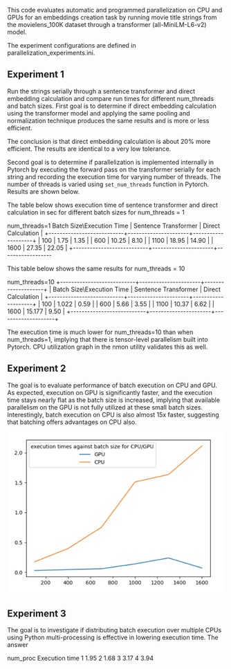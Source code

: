This code evaluates automatic and programmed parallelization on CPU and GPUs for an embeddings creation task by running movie title strings from the movielens_100K dataset through a transformer (all-MiniLM-L6-v2) model.

The experiment configurations are defined in parallelization_experiments.ini.

## Experiment 1
 Run the strings serially through a sentence transformer and direct embedding calculation and compare
 run times for different num_threads and batch sizes. First goal is to determine if direct embedding calculation using the transformer model and applying the same pooling and normalization technique produces the same results and is more or less efficient. 
 
The conclusion is that direct embedding calculation is about 20% more efficient. The results are identical to a very low tolerance. 

Second goal is to determine if parallelization is implemented internally in Pytorch by executing the forward pass on the transformer serially for each string and recording the execution time for varying number of threads. The number of threads is varied using `set_num_threads` function in Pytorch. Results are shown below.

The table below shows execution time of sentence transformer and direct calculation in sec for different batch sizes for num_threads = 1

num_threads=1
Batch Size\Execution Time | Sentence Transformer | Direct Calculation |
+---------------------------+----------------------+--------------------+
|            100            |         1.75         |        1.35        |
|            600            |        10.25         |        8.10        |
|            1100           |        18.95         |       14.90        |
|            1600           |        27.35         |       22.05        |
+---------------------------+----------------------+------------------

This table below shows the same results for num_threads = 10

num_threads=10
+---------------------------+----------------------+--------------------+
| Batch Size\Execution Time | Sentence Transformer | Direct Calculation |
+---------------------------+----------------------+--------------------+
|            100            |  1.022   | 0.59  |
|            600            |  5.66    | 3.55   |
|            1100           |  10.37   | 6.62  |
|            1600           |  15.177  | 9.50  |
+---------------------------+----------------------+--------------------+

The execution time is much lower for num_threads=10 than when num_threads=1, implying that there is tensor-level parallelism built into Pytorch. CPU utilization graph in the nmon utility validates this as well. 

## Experiment 2

The goal is to evaluate performance of batch execution on CPU and GPU. As expected, execution on GPU is significantly faster, and the execution time stays nearly flat as the batch size is increased, implying that available parallelism on the GPU is not fully utilized at these small batch sizes. Interestingly, batch execution on CPU is also almost 15x faster, suggesting that batching offers advantages on CPU also.

![img.png](img.png)

## Experiment 3

The goal is to investigate if distributing batch execution over multiple CPUs using Python multi-processing is effective in lowering execution time. The answer 

 num_proc
Execution time
1
1.95
2
1.68
3
3.17
4
3.94



